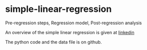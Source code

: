 # simple-linear-regression
Pre-regression steps, Regression model, Post-regression analysis

An overview of the simple linear regression is given at [linkedin](https://www.linkedin.com/pulse/simple-linear-regression-overview-nitin-malik/) 

The python code and the data file is on github.
